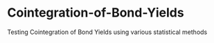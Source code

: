 # Cointegration-of-Bond-Yields
 Testing Cointegration of Bond Yields using various statistical methods
